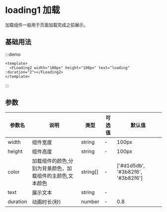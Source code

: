# loading1 加载
加载组件一般用于页面加载完成之前展示。
## 基础用法

:::demo
```vue
<template>
  <FLoading2 width="100px" height="100px" text="loading" :duration="2"></FLoading2>
</template>
```
:::

## 参数
| 参数名   | 说明                                                     | 类型     | 可选值 | 默认值                            |
| -------- | -------------------------------------------------------- | -------- | ------ | --------------------------------- |
| width    | 组件宽度                                                 | string   | -      | 100px                             |
| height   | 组件高度                                                 | string   | -      | 100px                             |
| color    | 加载组件的颜色,分别为背景颜色，加载组件的主颜色,文本颜色 | string[] | -      | ['#d1d5db', '#3b82f6', '#3b82f6'] |
| text     | 展示文本                                                 | string   | -      |                                   |
| duration | 动画时长(秒)                                             | number   | -      | 0.8                               |

<style lang="scss" scoped>
.demo-loading02 :deep(.source) {
  display:flex;
  justify-content: center;
  align-items: center;
  height:300px;
  background: #212121;
}
</style>